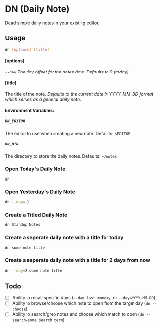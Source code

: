 # DN (Daily Note)

Dead simple daily notes in your existing editor.

## Usage

```sh
dn [options] [title]
```

#### [options]

`--day`
_The day offset for the notes date. Defaults to 0 (today)_

#### [title]

The title of the note.
_Defaults to the current date in YYYY-MM-DD format which serves as a general daily note._

#### Environment Variables:

##### `DN_EDITOR`

The editor to use when creating a new note.
Defaults: `$EDITOR`

##### `DN_DIR`

The directory to store the daily notes.
Defaults: `~/notes`

### Open Today's Daily Note

```sh
dn
```

### Open Yesterday's Daily Note

```sh
dn --day=-1
```

### Create a Titled Daily Note

```sh
dn Standup Notes
```

### Create a seperate daily note with a title for today

```sh
dn some note title
```

### Create a seperate daily note with a title for 2 days from now

```sh
dn --day=2 some note title
```

## Todo

- [ ] Ability to recall specific days (`--day last monday`, or `--day=YYYY-MM-DD`)
- [ ] Ability to browse/choose which note to open from the target day (`dn --choose`)
- [ ] Ability to search/grep notes and choose which match to open (`dn --search=some search term`)
